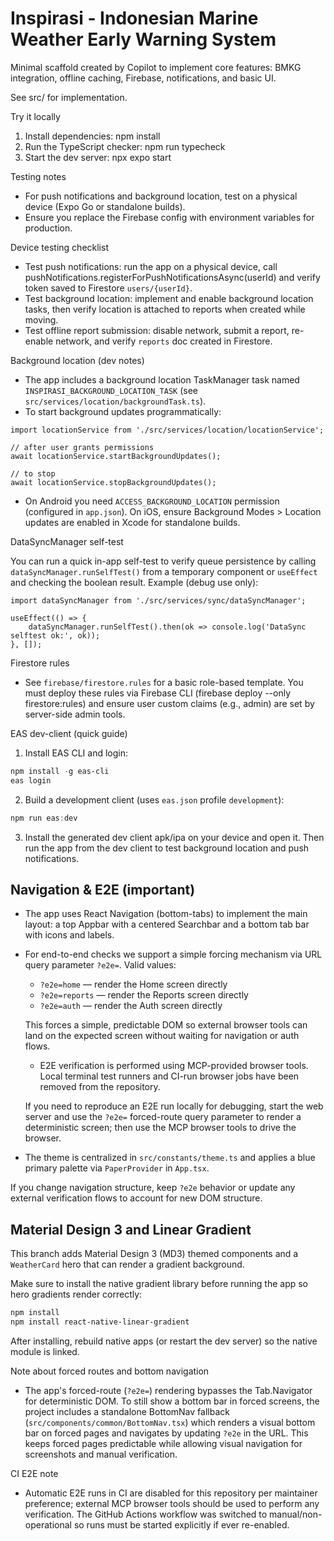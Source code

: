 # Inspirasi - Indonesian Marine Weather Early Warning System

Minimal scaffold created by Copilot to implement core features: BMKG integration, offline caching, Firebase, notifications, and basic UI.

See src/ for implementation.
 
Try it locally

1. Install dependencies: npm install
2. Run the TypeScript checker: npm run typecheck
3. Start the dev server: npx expo start

Testing notes
- For push notifications and background location, test on a physical device (Expo Go or standalone builds).
- Ensure you replace the Firebase config with environment variables for production.

Device testing checklist
- Test push notifications: run the app on a physical device, call pushNotifications.registerForPushNotificationsAsync(userId) and verify token saved to Firestore `users/{userId}`.
- Test background location: implement and enable background location tasks, then verify location is attached to reports when created while moving.
- Test offline report submission: disable network, submit a report, re-enable network, and verify `reports` doc created in Firestore.

Background location (dev notes)

- The app includes a background location TaskManager task named `INSPIRASI_BACKGROUND_LOCATION_TASK` (see `src/services/location/backgroundTask.ts`).
- To start background updates programmatically:

```tsx
import locationService from './src/services/location/locationService';

// after user grants permissions
await locationService.startBackgroundUpdates();

// to stop
await locationService.stopBackgroundUpdates();
```

- On Android you need `ACCESS_BACKGROUND_LOCATION` permission (configured in `app.json`). On iOS, ensure Background Modes > Location updates are enabled in Xcode for standalone builds.

DataSyncManager self-test

You can run a quick in-app self-test to verify queue persistence by calling `dataSyncManager.runSelfTest()` from a temporary component or `useEffect` and checking the boolean result. Example (debug use only):

```tsx
import dataSyncManager from './src/services/sync/dataSyncManager';

useEffect(() => {
	dataSyncManager.runSelfTest().then(ok => console.log('DataSync selftest ok:', ok));
}, []);
```



Firestore rules
- See `firebase/firestore.rules` for a basic role-based template. You must deploy these rules via Firebase CLI (firebase deploy --only firestore:rules) and ensure user custom claims (e.g., admin) are set by server-side admin tools.

EAS dev-client (quick guide)

1. Install EAS CLI and login:

```powershell
npm install -g eas-cli
eas login
```

2. Build a development client (uses `eas.json` profile `development`):

```powershell
npm run eas:dev
```

3. Install the generated dev client apk/ipa on your device and open it. Then run the app from the dev client to test background location and push notifications.


## Navigation & E2E (important)

- The app uses React Navigation (bottom-tabs) to implement the main layout: a top Appbar with a centered Searchbar and a bottom tab bar with icons and labels.
- For end-to-end checks we support a simple forcing mechanism via URL query parameter `?e2e=`. Valid values:
	- `?e2e=home` — render the Home screen directly
	- `?e2e=reports` — render the Reports screen directly
	- `?e2e=auth` — render the Auth screen directly

	This forces a simple, predictable DOM so external browser tools can land on the expected screen without waiting for navigation or auth flows.

	- E2E verification is performed using MCP-provided browser tools. Local terminal test runners and CI-run browser jobs have been removed from the repository.
	
	If you need to reproduce an E2E run locally for debugging, start the web server and use the `?e2e=` forced-route query parameter to render a deterministic screen; then use the MCP browser tools to drive the browser.

- The theme is centralized in `src/constants/theme.ts` and applies a blue primary palette via `PaperProvider` in `App.tsx`.

If you change navigation structure, keep `?e2e` behavior or update any external verification flows to account for new DOM structure.

## Material Design 3 and Linear Gradient

This branch adds Material Design 3 (MD3) themed components and a `WeatherCard` hero that can render a gradient background.

Make sure to install the native gradient library before running the app so hero gradients render correctly:

```powershell
npm install
npm install react-native-linear-gradient
```

After installing, rebuild native apps (or restart the dev server) so the native module is linked.

Note about forced routes and bottom navigation
- The app's forced-route (`?e2e=`) rendering bypasses the Tab.Navigator for deterministic DOM. To still show a bottom bar in forced screens, the project includes a standalone BottomNav fallback (`src/components/common/BottomNav.tsx`) which renders a visual bottom bar on forced pages and navigates by updating `?e2e` in the URL. This keeps forced pages predictable while allowing visual navigation for screenshots and manual verification.

CI E2E note
- Automatic E2E runs in CI are disabled for this repository per maintainer preference; external MCP browser tools should be used to perform any verification. The GitHub Actions workflow was switched to manual/non-operational so runs must be started explicitly if ever re-enabled.

